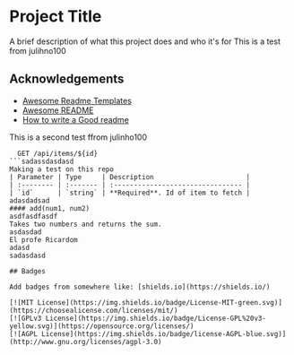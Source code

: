 
# Project Title

A brief description of what this project does and who it's for
This is a test from julihno100 

## Acknowledgements

 - [Awesome Readme Templates](https://awesomeopensource.com/project/elangosundar/awesome-README-templates)
 - [Awesome README](https://github.com/matiassingers/awesome-readme)
 - [How to write a Good readme](https://bulldogjob.com/news/449-how-to-write-a-good-readme-for-your-github-project)

This is a second test ffrom julinho100 
```http
  GET /api/items/${id}
```sadassdasdasd
Making a test on this repo
| Parameter | Type     | Description                       |
| :-------- | :------- | :-------------------------------- |
| `id`      | `string` | **Required**. Id of item to fetch |
adasdadsad
#### add(num1, num2)
asdfasdfasdf
Takes two numbers and returns the sum.
asdasdad
El profe Ricardom 
adasd
sadasdasd

## Badges

Add badges from somewhere like: [shields.io](https://shields.io/)

[![MIT License](https://img.shields.io/badge/License-MIT-green.svg)](https://choosealicense.com/licenses/mit/)
[![GPLv3 License](https://img.shields.io/badge/License-GPL%20v3-yellow.svg)](https://opensource.org/licenses/)
[![AGPL License](https://img.shields.io/badge/license-AGPL-blue.svg)](http://www.gnu.org/licenses/agpl-3.0)
